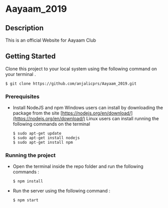 # Aayaam_2019
## Description
This is an official Website for Aayaam Club

## Getting Started
Clone this project to your local system using the following command on your terminal .
  ```
  $ git clone https://github.com/anjalicprs/Aayaam_2019.git
  ```
### Prerequisites
  * Install NodeJS and npm
    Windows users can install by downloading the package from the site 
   [https://nodejs.org/en/download/](https://nodejs.org/en/download/)
    Linux users can  install running the following commands on the terminal
      ```
      $ sudo apt-get update
      $ sudo apt-get install nodejs
      $ sudo apt-get install npm
      ```
### Running the project
* Open the terminal inside the repo folder and run the following commands :
    ```
    $ npm install
    ```
* Run the server using the following command :
    ```
    $ npm start
    ```
    
